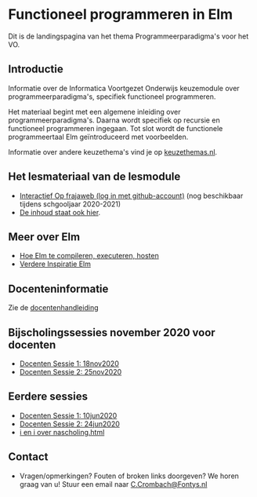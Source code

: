 # Functioneel programmeren in Elm
Dit is de landingspagina van het thema Programmeerparadigma's voor het VO. 

## Introductie

Informatie over de Informatica Voortgezet Onderwijs keuzemodule over programmeerparadigma's, specifiek functioneel programmeren.

Het materiaal begint met een algemene inleiding over programmeerparadigma's. Daarna wordt specifiek op recursie en functioneel programmeren ingegaan. Tot slot wordt de functionele programmeertaal Elm geïntroduceerd met voorbeelden.

Informatie over andere keuzethema's vind je op
[keuzethemas.nl](https://keuzethemas.nl/).

## Het lesmateriaal van de lesmodule

+ [Interactief Op frajaweb (log in met github-account)](https://jupyterhub.frajaweb.com/hub/login) (nog beschikbaar tijdens schgooljaar 2020-2021)
+ [De inhoud staat ook hier](notebooks/Welcome).


## Meer over Elm

+ [Hoe Elm te compileren, executeren, hosten](host/)
+ [Verdere Inspiratie Elm](allsorts)



## Docenteninformatie 

Zie de [docentenhandleiding](docenteninfo/)


## Bijscholingssessies november 2020 voor docenten

+ [Docenten Sessie 1: 18nov2020](scholing/202011.sessie1)
+ [Docenten Sessie 2: 25nov2020](scholing/202011.sessie2)

## Eerdere sessies

+ [Docenten Sessie 1: 10jun2020](scholing/202006.sessie1)
+ [Docenten Sessie 2: 24jun2020](scholing/202006.sessie2)
+ [i en i over nascholing.html](https://ieni.github.io/inf2019/nascholing.html)

## Contact

+ Vragen/opmerkingen? Fouten of broken links doorgeven? We horen graag van u! Stuur een email naar 
[C.Crombach@Fontys.nl](mailto:C.Crombach@Fontys.nl)
